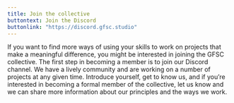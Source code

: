 ```yaml
---
title: Join the collective
buttontext: Join the Discord
buttonlink: "https://discord.gfsc.studio"
---
```


If you want to find more ways of using your skills to work on projects that make a meaningful difference, you might be interested in joining the GFSC collective. The first step in becoming a member is to join our Discord channel. We have a lively community and are working on a number of projects at any given time. Introduce yourself, get to know us, and if you’re interested in becoming a formal member of the collective, let us know and we can share more information about our principles and the ways we work. 

